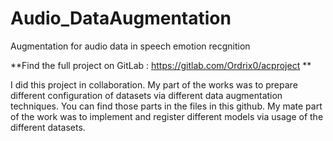 # Audio_DataAugmentation
Augmentation for audio data in speech emotion recgnition

**Find the full project on GitLab : https://gitlab.com/Ordrix0/acproject **

I did this project in collaboration. My part of the works was to prepare different configuration of datasets via different data augmentation techniques.
You can find those parts in the files in this github.
My mate part of the work was to implement and register different models via usage of the different datasets.
